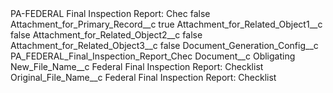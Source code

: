 <?xml version="1.0" encoding="UTF-8"?>
<CustomMetadata xmlns="http://soap.sforce.com/2006/04/metadata" xmlns:xsi="http://www.w3.org/2001/XMLSchema-instance" xmlns:xsd="http://www.w3.org/2001/XMLSchema">
    <label>PA-FEDERAL Final Inspection Report: Chec</label>
    <protected>false</protected>
    <values>
        <field>Attachment_for_Primary_Record__c</field>
        <value xsi:type="xsd:boolean">true</value>
    </values>
    <values>
        <field>Attachment_for_Related_Object1__c</field>
        <value xsi:type="xsd:boolean">false</value>
    </values>
    <values>
        <field>Attachment_for_Related_Object2__c</field>
        <value xsi:type="xsd:boolean">false</value>
    </values>
    <values>
        <field>Attachment_for_Related_Object3__c</field>
        <value xsi:type="xsd:boolean">false</value>
    </values>
    <values>
        <field>Document_Generation_Config__c</field>
        <value xsi:type="xsd:string">PA_FEDERAL_Final_Inspection_Report_Chec</value>
    </values>
    <values>
        <field>Document__c</field>
        <value xsi:type="xsd:string">Obligating</value>
    </values>
    <values>
        <field>New_File_Name__c</field>
        <value xsi:type="xsd:string">Federal Final Inspection Report: Checklist</value>
    </values>
    <values>
        <field>Original_File_Name__c</field>
        <value xsi:type="xsd:string">Federal Final Inspection Report: Checklist</value>
    </values>
</CustomMetadata>
